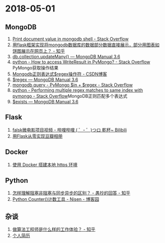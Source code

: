 # 2018-05-01

## MongoDB
1. [Print document value in mongodb shell - Stack Overflow](https://stackoverflow.com/questions/25527617/print-document-value-in-mongodb-shell)
2. [用flask框架实现将mongodb数据库的数据部分数据直接展示，部分用图表如饼图展示在网页上？ - 知乎](https://www.zhihu.com/question/270944289)
3. [db.collection.updateMany() — MongoDB Manual 3.6](https://docs.mongodb.com/manual/reference/method/db.collection.updateMany/#db.collection.updateMany)
4. [python - How to access WriteResult in PyMongo? - Stack Overflow](https://stackoverflow.com/questions/37198869/how-to-access-writeresult-in-pymongo) PyMongo获取操作结果
5. [Mongodb正则表达式$regex操作符 - CSDN博客](https://blog.csdn.net/yaomingyang/article/details/78794155)
6. [$regex — MongoDB Manual 3.6](https://docs.mongodb.com/manual/reference/operator/query/regex/)
7. [mongodb query - PyMongo $in + $regex - Stack Overflow](https://stackoverflow.com/questions/19867389/pymongo-in-regex)
8. [python - Performing multiple regex matches to same index with pymongo - Stack Overflow](https://stackoverflow.com/questions/6264263/performing-multiple-regex-matches-to-same-index-with-pymongo)MongoDB正则匹配多个表达式
9. [$exists — MongoDB Manual 3.6](https://docs.mongodb.com/manual/reference/operator/query/exists/)

## Flask
1. [falsk微电影项目视频 - 哔哩哔哩 ( ゜- ゜)つロ 乾杯~ Bilibili](https://space.bilibili.com/10814124#/channel/detail?cid=32590)
2. [用Flask从零实现豆瓣相册](https://zhuanlan.zhihu.com/p/25164451)

## Docker
1. [使用 Docker 搭建本地 https 环境](https://zhuanlan.zhihu.com/p/36201147)

## Python
1. [怎样理解阻塞非阻塞与同步异步的区别？ - 愚抄的回答 - 知乎](https://www.zhihu.com/question/19732473/answer/23434554)
2. [Python Counter()计数工具 - Nisen - 博客园](https://www.cnblogs.com/nisen/p/6052895.html)

## 杂谈
1. [做算法工程师是什么样的工作体验？ - 知乎](https://www.zhihu.com/question/31284094)
2. [个人简历](http://www.sitexa.org/anires/public/?from=timeline&isappinstalled=0)

